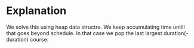# Explanation

We solve this using heap data structre. We keep accumulating time untill that goes beyond schedule. 
In that case we pop the last largest duration(-duration) course.
